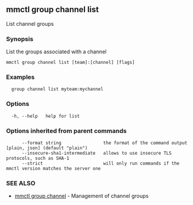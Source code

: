 ## mmctl group channel list

List channel groups

### Synopsis

List the groups associated with a channel

```
mmctl group channel list [team]:[channel] [flags]
```

### Examples

```
  group channel list myteam:mychannel
```

### Options

```
  -h, --help   help for list
```

### Options inherited from parent commands

```
      --format string                the format of the command output [plain, json] (default "plain")
      --insecure-sha1-intermediate   allows to use insecure TLS protocols, such as SHA-1
      --strict                       will only run commands if the mmctl version matches the server one
```

### SEE ALSO

* [mmctl group channel](mmctl_group_channel.md)	 - Management of channel groups

